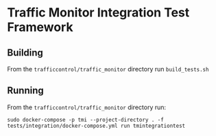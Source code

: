 # Traffic Monitor Integration Test Framework

## Building 

From the `trafficcontrol/traffic_monitor` directory run `build_tests.sh`

## Running
From the `trafficcontrol/traffic_monitor` directory run:

`sudo docker-compose -p tmi --project-directory . -f tests/integration/docker-compose.yml run tmintegrationtest`
